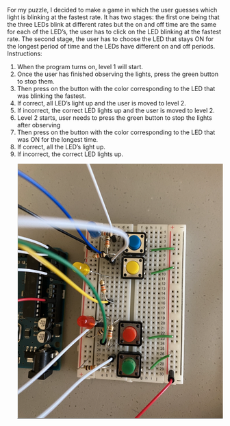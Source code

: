 For my puzzle, I decided to make a game in which the user guesses which light is blinking at the fastest rate. It has two stages: the first one being that the three LEDs blink at different rates but the on and off time are the same for each of the LED’s, the user has to click on the LED blinking at the fastest rate. The second stage, the user has to choose the LED that stays ON for the longest period of time and the LEDs have different on and off periods. </br> 
Instructions: 
<ol> 
  <li>When the program turns on, level 1 will start.</li> 

<li>Once the user has finished observing the lights, press the green button to stop them. </li>
<li>Then press on the button with the color corresponding to the LED that was blinking the fastest. </li>
<li>If correct, all LED’s light up and the user is moved to level 2. </li>
<li>If incorrect, the correct LED lights up and the user is moved to level 2. </li>
<li>Level 2 starts, user needs to press the green button to stop the lights after observing </li>
<li>Then press on the button with the color corresponding to the LED that was ON for the longest time. </li>
<li>If correct, all the LED’s light up. </li>
<li>If incorrect, the correct LED lights up. </li>

![](https://github.com/LiyanIbrahim/intro-to-IM/blob/master/November3/Screen%20Shot%202020-11-02%20at%205.06.36%20PM.png)
